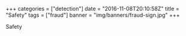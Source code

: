 +++
categories = ["detection"]
date = "2016-11-08T20:10:58Z"
title = "Safety"
tags = ["fraud"]
banner = "img/banners/fraud-sign.jpg"
+++

Safety
